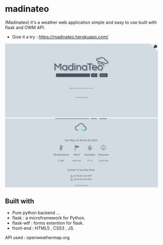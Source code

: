 # madinateo
(Madinateo) it's a weather web application  simple and easy to use built with flask and OWM API.
* Give it a try : https://madinateo.herokuapp.com/

![Home screenshot](https://github.com/khalilpreview/madinateo/blob/master/static/image/index.png)
![Home screenshot](https://github.com/khalilpreview/madinateo/blob/master/static/image/result.png)

## Built with

* Pure python backend ...
* flask : a microframework for Python.
* flask-wtf : forms extention for flask.
* front-end : HTML5 , CSS3 , JS.

API used : openweathermap.org
